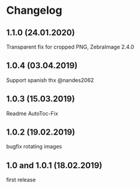 # Changelog

1.1.0 (24.01.2020)
--------------------------------------------------------------------------------
Transparent fix for cropped PNG, ZebraImage 2.4.0  


1.0.4 (03.04.2019)
--------------------------------------------------------------------------------
Support spanish thx @nandes2062 


1.0.3 (15.03.2019)
--------------------------------------------------------------------------------
Readme AutoToc-Fix


1.0.2 (19.02.2019)
--------------------------------------------------------------------------------
bugfix rotating images


1.0 and 1.0.1 (18.02.2019)
--------------------------------------------------------------------------------
first release
